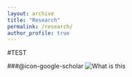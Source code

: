 ```yaml
---
layout: archive
title: "Research"
permalink: /research/
author_profile: true
---
```



#TEST

###@icon-google-scholar
![What is this](google-scholar.svg)
